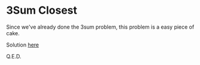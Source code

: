 # 3Sum Closest

Since we've already done the 3sum problem, this problem is a easy piece of cake.

Solution [here](solution.cpp)

Q.E.D.
